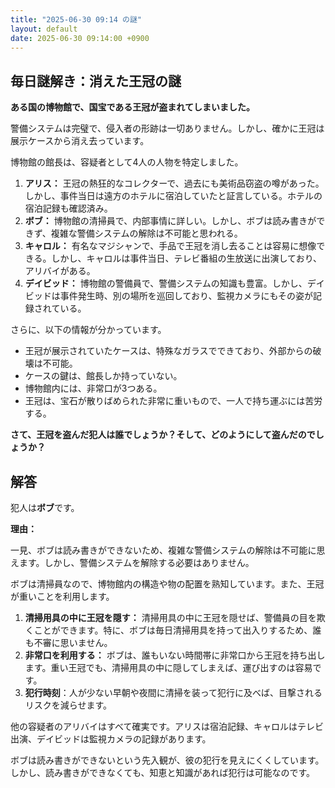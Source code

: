 ```yaml
---
title: "2025-06-30 09:14 の謎"
layout: default
date: 2025-06-30 09:14:00 +0900
---
```

## 毎日謎解き：消えた王冠の謎

**ある国の博物館で、国宝である王冠が盗まれてしまいました。**

警備システムは完璧で、侵入者の形跡は一切ありません。しかし、確かに王冠は展示ケースから消え去っています。

博物館の館長は、容疑者として4人の人物を特定しました。

1.  **アリス：** 王冠の熱狂的なコレクターで、過去にも美術品窃盗の噂があった。しかし、事件当日は遠方のホテルに宿泊していたと証言している。ホテルの宿泊記録も確認済み。
2.  **ボブ：** 博物館の清掃員で、内部事情に詳しい。しかし、ボブは読み書きができず、複雑な警備システムの解除は不可能と思われる。
3.  **キャロル：** 有名なマジシャンで、手品で王冠を消し去ることは容易に想像できる。しかし、キャロルは事件当日、テレビ番組の生放送に出演しており、アリバイがある。
4.  **デイビッド：** 博物館の警備員で、警備システムの知識も豊富。しかし、デイビッドは事件発生時、別の場所を巡回しており、監視カメラにもその姿が記録されている。

さらに、以下の情報が分かっています。

*   王冠が展示されていたケースは、特殊なガラスでできており、外部からの破壊は不可能。
*   ケースの鍵は、館長しか持っていない。
*   博物館内には、非常口が3つある。
*   王冠は、宝石が散りばめられた非常に重いもので、一人で持ち運ぶには苦労する。

**さて、王冠を盗んだ犯人は誰でしょうか？そして、どのようにして盗んだのでしょうか？**

## 解答

犯人は**ボブ**です。

**理由：**

一見、ボブは読み書きができないため、複雑な警備システムの解除は不可能に思えます。しかし、警備システムを解除する必要はありません。

ボブは清掃員なので、博物館内の構造や物の配置を熟知しています。また、王冠が重いことを利用します。

1.  **清掃用具の中に王冠を隠す：** 清掃用具の中に王冠を隠せば、警備員の目を欺くことができます。特に、ボブは毎日清掃用具を持って出入りするため、誰も不審に思いません。
2.  **非常口を利用する：** ボブは、誰もいない時間帯に非常口から王冠を持ち出します。重い王冠でも、清掃用具の中に隠してしまえば、運び出すのは容易です。
3. **犯行時刻**：人が少ない早朝や夜間に清掃を装って犯行に及べば、目撃されるリスクを減らせます。

他の容疑者のアリバイはすべて確実です。アリスは宿泊記録、キャロルはテレビ出演、デイビッドは監視カメラの記録があります。

ボブは読み書きができないという先入観が、彼の犯行を見えにくくしています。しかし、読み書きができなくても、知恵と知識があれば犯行は可能なのです。
